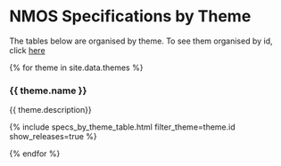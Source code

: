 # NMOS Specifications by Theme

The tables below are organised by theme. To see them organised by id, click [here](index.html)

{% for theme in site.data.themes %}

### {{ theme.name }}

{{ theme.description}}

{% include specs_by_theme_table.html filter_theme=theme.id show_releases=true %}

{% endfor %}
